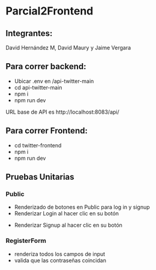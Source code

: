 # Parcial2Frontend

## Integrantes:

David Hernández M, David Maury y Jaime Vergara

## Para correr backend:

- Ubicar .env en /api-twitter-main
- cd api-twitter-main
- npm i
- npm run dev

URL base de API es http://localhost:8083/api/

## Para correr Frontend:

- cd twitter-frontend
- npm i
- npm run dev

## Pruebas Unitarias

### Public

- Renderizado de botones en Public para log in y signup
- Renderizar Login al hacer clic en su botón

* Renderizar Signup al hacer clic en su botón

### RegisterForm

- renderiza todos los campos de input
- valida que las contraseñas coincidan
